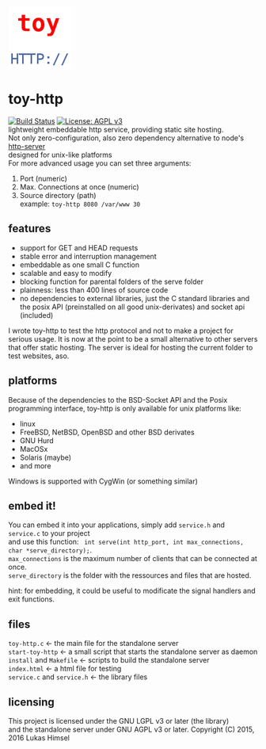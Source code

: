 ![](favicon.png)
# toy-http
[![Build Status](https://travis-ci.org/lukas-h/toy-http.svg?branch=master)](https://travis-ci.org/lukas-h/toy-http)
[![License: AGPL v3](https://img.shields.io/badge/License-AGPL%20v3-blue.svg)](http://www.gnu.org/licenses/agpl-3.0)  
lightweight embeddable http service,
providing static site hosting.  
Not only zero-configuration, also zero dependency alternative to node's [http-server](https://github.com/indexzero/http-server)   
designed for unix-like platforms  
For more advanced usage you can set three arguments:  
1. Port (numeric)  
2. Max. Connections at once (numeric)  
3. Source directory (path)  
example: `toy-http 8080 /var/www 30`

## features
- support for GET and HEAD requests  
- stable error and interruption management  
- embeddable as one small C function  
- scalable and easy to modify  
- blocking function for parental folders of the serve folder  
- plainness: less than 400 lines of source code  
- no dependencies to external libraries, just the C standard libraries and  
 the posix API (preinstalled on all good unix-derivates) and socket api (included)  
  
I wrote toy-http to test the http protocol and not to make a project
for serious usage. It is now at the point to be a small alternative to
other servers that offer static hosting.
The server is ideal for hosting the current folder to test websites, aso.

## platforms
Because of the dependencies to the BSD-Socket API and the Posix programming interface,
toy-http is only available for unix platforms like:
- linux  
- FreeBSD, NetBSD, OpenBSD and other BSD derivates  
- GNU Hurd  
- MacOSx  
- Solaris (maybe)  
- and more  
  
Windows is supported with CygWin (or something similar)

## embed it!
You can embed it into your applications, simply add `service.h` and `service.c` to your project  
and use this function: ` int serve(int http_port, int max_connections, char *serve_directory);`.  
`max_connections` is the maximum number of clients that can be connected at once.  
`serve_directory` is the folder with the ressources and files that are hosted.  

hint: for embedding, it could be useful to modificate the signal handlers
and exit functions.

## files
`toy-http.c` <- the main file for the standalone server  
`start-toy-http` <- a small script that starts the standalone server as daemon  
`install` and `Makefile` <- scripts to build the standalone server  
`index.html` <- a html file for testing    
`service.c` and `service.h` <- the library files

## licensing
This project is licensed under the GNU LGPL v3 or later (the library)  
and the standalone server under GNU AGPL v3 or later.
Copyright (C) 2015, 2016 Lukas Himsel
